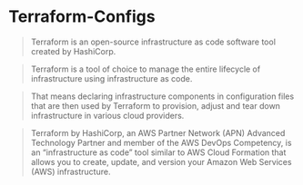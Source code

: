 # Terraform-Configs


> Terraform is an open-source infrastructure as code software tool created by HashiCorp.

> Terraform is a tool of choice to manage the entire lifecycle of infrastructure using infrastructure as code.

> That means declaring infrastructure components in configuration files that are then used by Terraform to provision, adjust and tear down infrastructure in various cloud providers.

> Terraform by HashiCorp, an AWS Partner Network (APN) Advanced Technology Partner and member of the AWS DevOps Competency, is an “infrastructure as code” tool similar to AWS Cloud Formation that allows you to create, update, and version your Amazon Web Services (AWS) infrastructure.
